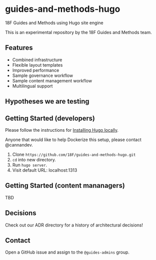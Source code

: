 # guides-and-methods-hugo
18F Guides and Methods using Hugo site engine

This is an experimental repository by the 18F Guides and Methods team.

## Features

* Combined infrastructure
* Flexible layout templates
* Improved performance
* Sample governance workflow
* Sample content management workflow
* Multilingual support

## Hypotheses we are testing

## Getting Started (developers)

Please follow the instructions for [Installing Hugo locally](https://gohugo.io/getting-started/usage/).

Anyone that would like to help Dockerize this setup, please contact @cannandev.

1. Clone `https://github.com/18F/guides-and-methods-hugo.git`
1. `cd` into new directory.
1. Run `hugo server`.
1. Visit default URL: localhost:1313

## Getting Started (content mananagers)

TBD

## Decisions

Check out our ADR directory for a history of architectural decisions!

## Contact
Open a GitHub issue and assign to the `@guides-admins` group.

